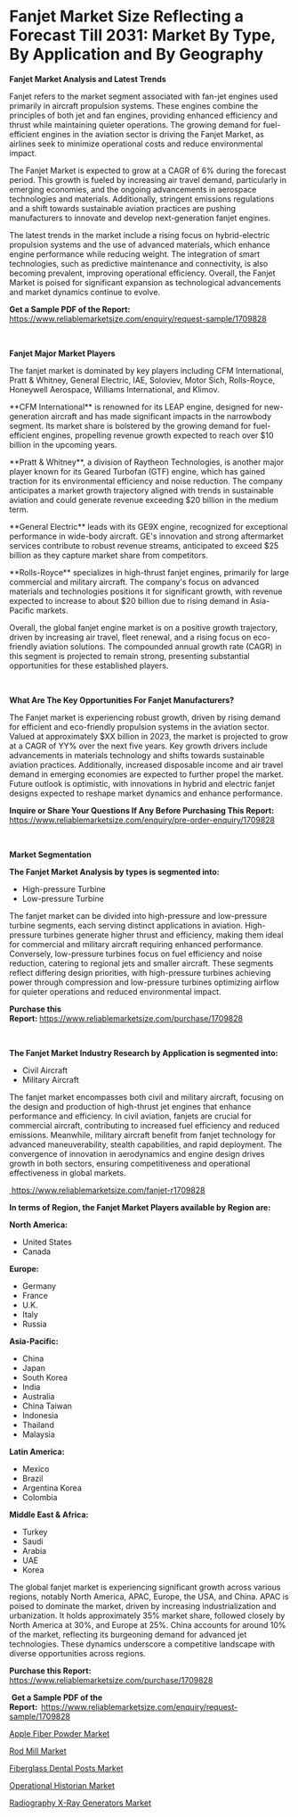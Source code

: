 <p><h1>Fanjet Market Size Reflecting a Forecast Till 2031: Market By Type, By Application and By Geography</h1></p><p><strong>Fanjet Market Analysis and Latest Trends</strong></p>
<p><p>Fanjet refers to the market segment associated with fan-jet engines used primarily in aircraft propulsion systems. These engines combine the principles of both jet and fan engines, providing enhanced efficiency and thrust while maintaining quieter operations. The growing demand for fuel-efficient engines in the aviation sector is driving the Fanjet Market, as airlines seek to minimize operational costs and reduce environmental impact.</p><p>The Fanjet Market is expected to grow at a CAGR of 6% during the forecast period. This growth is fueled by increasing air travel demand, particularly in emerging economies, and the ongoing advancements in aerospace technologies and materials. Additionally, stringent emissions regulations and a shift towards sustainable aviation practices are pushing manufacturers to innovate and develop next-generation fanjet engines. </p><p>The latest trends in the market include a rising focus on hybrid-electric propulsion systems and the use of advanced materials, which enhance engine performance while reducing weight. The integration of smart technologies, such as predictive maintenance and connectivity, is also becoming prevalent, improving operational efficiency. Overall, the Fanjet Market is poised for significant expansion as technological advancements and market dynamics continue to evolve.</p></p>
<p><strong>Get a Sample PDF of the Report:&nbsp;</strong> <a href="https://www.reliablemarketsize.com/enquiry/request-sample/1709828?utm_campaign=1262&utm_medium=2&utm_source=Github&utm_content=ia&utm_term=21102024&utm_id=fanjet">https://www.reliablemarketsize.com/enquiry/request-sample/1709828</a></p>
<p>&nbsp;</p>
<p><strong>Fanjet Major Market Players</strong></p>
<p><p>The fanjet market is dominated by key players including CFM International, Pratt & Whitney, General Electric, IAE, Soloviev, Motor Sich, Rolls-Royce, Honeywell Aerospace, Williams International, and Klimov. </p><p>**CFM International** is renowned for its LEAP engine, designed for new-generation aircraft and has made significant impacts in the narrowbody segment. Its market share is bolstered by the growing demand for fuel-efficient engines, propelling revenue growth expected to reach over $10 billion in the upcoming years.</p><p>**Pratt & Whitney**, a division of Raytheon Technologies, is another major player known for its Geared Turbofan (GTF) engine, which has gained traction for its environmental efficiency and noise reduction. The company anticipates a market growth trajectory aligned with trends in sustainable aviation and could generate revenue exceeding $20 billion in the medium term.</p><p>**General Electric** leads with its GE9X engine, recognized for exceptional performance in wide-body aircraft. GE's innovation and strong aftermarket services contribute to robust revenue streams, anticipated to exceed $25 billion as they capture market share from competitors.</p><p>**Rolls-Royce** specializes in high-thrust fanjet engines, primarily for large commercial and military aircraft. The company's focus on advanced materials and technologies positions it for significant growth, with revenue expected to increase to about $20 billion due to rising demand in Asia-Pacific markets.</p><p>Overall, the global fanjet engine market is on a positive growth trajectory, driven by increasing air travel, fleet renewal, and a rising focus on eco-friendly aviation solutions. The compounded annual growth rate (CAGR) in this segment is projected to remain strong, presenting substantial opportunities for these established players.</p></p>
<p>&nbsp;</p>
<p><strong>What Are The Key Opportunities For Fanjet Manufacturers?</strong></p>
<p><p>The Fanjet market is experiencing robust growth, driven by rising demand for efficient and eco-friendly propulsion systems in the aviation sector. Valued at approximately $XX billion in 2023, the market is projected to grow at a CAGR of YY% over the next five years. Key growth drivers include advancements in materials technology and shifts towards sustainable aviation practices. Additionally, increased disposable income and air travel demand in emerging economies are expected to further propel the market. Future outlook is optimistic, with innovations in hybrid and electric fanjet designs expected to reshape market dynamics and enhance performance.</p></p>
<p><strong>Inquire or Share Your Questions If Any Before Purchasing This Report:</strong> <a href="https://www.reliablemarketsize.com/enquiry/pre-order-enquiry/1709828?utm_campaign=1262&utm_medium=2&utm_source=Github&utm_content=ia&utm_term=21102024&utm_id=fanjet">https://www.reliablemarketsize.com/enquiry/pre-order-enquiry/1709828</a></p>
<p>&nbsp;</p>
<p><strong>Market Segmentation</strong></p>
<p><strong>The Fanjet Market Analysis by types is segmented into:</strong></p>
<p><ul><li>High-pressure Turbine</li><li>Low-pressure Turbine</li></ul></p>
<p><p>The fanjet market can be divided into high-pressure and low-pressure turbine segments, each serving distinct applications in aviation. High-pressure turbines generate higher thrust and efficiency, making them ideal for commercial and military aircraft requiring enhanced performance. Conversely, low-pressure turbines focus on fuel efficiency and noise reduction, catering to regional jets and smaller aircraft. These segments reflect differing design priorities, with high-pressure turbines achieving power through compression and low-pressure turbines optimizing airflow for quieter operations and reduced environmental impact.</p></p>
<p><strong>Purchase this Report:&nbsp;</strong><a href="https://www.reliablemarketsize.com/purchase/1709828?utm_campaign=1262&utm_medium=2&utm_source=Github&utm_content=ia&utm_term=21102024&utm_id=fanjet">https://www.reliablemarketsize.com/purchase/1709828</a></p>
<p>&nbsp;</p>
<p><strong>The Fanjet Market Industry Research by Application is segmented into:</strong></p>
<p><ul><li>Civil Aircraft</li><li>Military Aircraft</li></ul></p>
<p><p>The fanjet market encompasses both civil and military aircraft, focusing on the design and production of high-thrust jet engines that enhance performance and efficiency. In civil aviation, fanjets are crucial for commercial aircraft, contributing to increased fuel efficiency and reduced emissions. Meanwhile, military aircraft benefit from fanjet technology for advanced maneuverability, stealth capabilities, and rapid deployment. The convergence of innovation in aerodynamics and engine design drives growth in both sectors, ensuring competitiveness and operational effectiveness in global markets.</p></p>
<p><a href="https://www.reliablemarketsize.com/fanjet-r1709828?utm_campaign=1262&utm_medium=2&utm_source=Github&utm_content=ia&utm_term=21102024&utm_id=fanjet">&nbsp;https://www.reliablemarketsize.com/fanjet-r1709828</a></p>
<p><strong>In terms of Region, the Fanjet Market Players available by Region are:</strong></p>
<p>
    <p> <strong> North America: </strong>
        <ul>
            <li>United States</li>
            <li>Canada</li>
        </ul>
        </p> 
    <p> <strong> Europe: </strong>
        <ul>
            <li>Germany</li>
            <li>France</li>
            <li>U.K.</li>
            <li>Italy</li>
            <li>Russia</li>
        </ul>
        </p> 
    <p> <strong> Asia-Pacific: </strong>
        <ul>
            <li>China</li>
            <li>Japan</li>
            <li>South Korea</li>
            <li>India</li>
            <li>Australia</li>
            <li>China Taiwan</li>
            <li>Indonesia</li>
            <li>Thailand</li>
            <li>Malaysia</li>
        </ul>
        </p> 
    <p> <strong> Latin America: </strong>
        <ul>
            <li>Mexico</li>
            <li>Brazil</li>
            <li>Argentina Korea</li>
            <li>Colombia</li>
        </ul>
        </p> 
    <p> <strong> Middle East & Africa: </strong>
        <ul>
            <li>Turkey</li>
            <li>Saudi</li>
            <li>Arabia</li>
            <li>UAE</li>
            <li>Korea</li>
        </ul>
    </p>
    </p>
<p><p>The global fanjet market is experiencing significant growth across various regions, notably North America, APAC, Europe, the USA, and China. APAC is poised to dominate the market, driven by increasing industrialization and urbanization. It holds approximately 35% market share, followed closely by North America at 30%, and Europe at 25%. China accounts for around 10% of the market, reflecting its burgeoning demand for advanced jet technologies. These dynamics underscore a competitive landscape with diverse opportunities across regions.</p></p>
<p><strong>Purchase this Report: </strong><a href="https://www.reliablemarketsize.com/purchase/1709828?utm_campaign=1262&utm_medium=2&utm_source=Github&utm_content=ia&utm_term=21102024&utm_id=fanjet">https://www.reliablemarketsize.com/purchase/1709828</a></p>
<p>&nbsp;<strong>Get a Sample PDF of the Report:&nbsp;&nbsp;</strong><a href="https://www.reliablemarketsize.com/enquiry/request-sample/1709828?utm_campaign=1262&utm_medium=2&utm_source=Github&utm_content=ia&utm_term=21102024&utm_id=fanjet">https://www.reliablemarketsize.com/enquiry/request-sample/1709828</a></p>
<p><strong></strong></p>
<p><p><a href="https://github.com/shanicesca7t/Market-Research-Report-List-1/blob/main/apple-fiber-powder-market.md?utm_campaign=1262&utm_medium=2&utm_source=Github&utm_content=ia&utm_term=21102024&utm_id=fanjet">Apple Fiber Powder Market</a></p><p><a href="https://issuu.com/reportprime-2/docs/rod-mill-market-size-2030.pptx_2f5c0baa841bd4?utm_campaign=1262&utm_medium=2&utm_source=Github&utm_content=ia&utm_term=21102024&utm_id=fanjet">Rod Mill Market</a></p><p><a href="https://www.linkedin.com/pulse/strategic-market-insights-navigating-global-fiberglass-00gfc?utm_campaign=1262&utm_medium=2&utm_source=Github&utm_content=ia&utm_term=21102024&utm_id=fanjet">Fiberglass Dental Posts Market</a></p><p><a href="https://www.linkedin.com/pulse/operational-historian-market-pulse-106-expansion-blueprint-vjerc?utm_campaign=1262&utm_medium=2&utm_source=Github&utm_content=ia&utm_term=21102024&utm_id=fanjet">Operational Historian Market</a></p><p><a href="https://github.com/angilaguardtd7/Market-Research-Report-List-1/blob/main/radiography-x-ray-generators-market.md?utm_campaign=1262&utm_medium=2&utm_source=Github&utm_content=ia&utm_term=21102024&utm_id=fanjet">Radiography X-Ray Generators Market</a></p></p>